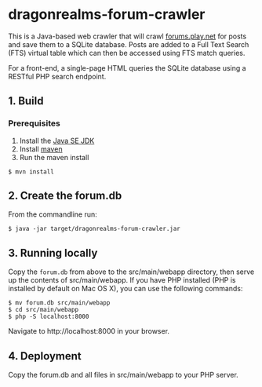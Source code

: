 # dragonrealms-forum-crawler

This is a Java-based web crawler that will crawl [forums.play.net](https://forums.play.net/forums/DragonRealms/view) for posts and save them to a SQLite database. Posts are added to a Full Text Search (FTS) virtual table which can then be accessed using FTS match queries.

For a front-end, a single-page HTML queries the SQLite database using a RESTful PHP search endpoint.

## 1. Build

### Prerequisites

1. Install the [Java SE JDK](http://www.oracle.com/technetwork/java/javase/downloads/index.html)
2. Install [maven](https://maven.apache.org/install.html)
3. Run the maven install

```
$ mvn install
```

## 2. Create the forum.db

From the commandline run:

```
$ java -jar target/dragonrealms-forum-crawler.jar
```

## 3. Running locally

Copy the `forum.db` from above to the src/main/webapp directory, then serve up the contents of src/main/webapp. If you have PHP installed (PHP is installed by default on Mac OS X), you can use the following commands:

```
$ mv forum.db src/main/webapp
$ cd src/main/webapp
$ php -S localhost:8000
```

Navigate to http://localhost:8000 in your browser.

## 4. Deployment

Copy the forum.db and all files in src/main/webapp to your PHP server.

